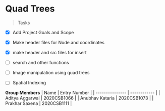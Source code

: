 # Quad Trees
>Tasks

- [x] Add Project Goals and Scope
- [x] Make header files for Node and coordinates
- [x] make header and src files for insert 
- [ ] search and other functions
- [ ] Image manipulation using quad trees
- [ ] Spatial Indexing



**Group Members**
| Name            | Entry Number |
| --------------- | ------------ |
| Aditya Aggarwal | 2020CSB1066  |
| Anubhav Kataria | 2020CSB1073  |
| Prakhar Saxena | 2020CSB1111  |
